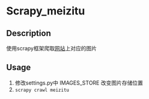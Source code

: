 # Scrapy_meizitu
## Description
使用scrapy框架爬取[网站](http://www.meizitu.com)上对应的图片
## Usage
1. 修改settings.py中 IMAGES_STORE 改变图片存储位置
2. `scrapy crawl meizitu`
